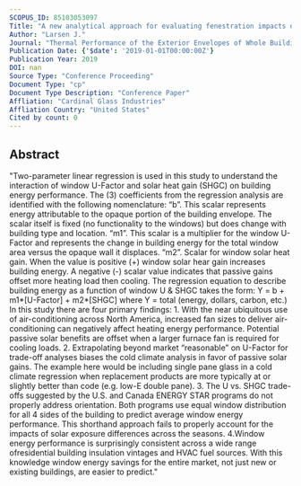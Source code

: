 ```yaml
---
SCOPUS_ID: 85103053097
Title: "A new analytical approach for evaluating fenestration impacts on residential building energy performance"
Author: "Larsen J."
Journal: "Thermal Performance of the Exterior Envelopes of Whole Buildings"
Publication Date: {'$date': '2019-01-01T00:00:00Z'}
Publication Year: 2019
DOI: nan
Source Type: "Conference Proceeding"
Document Type: "cp"
Document Type Description: "Conference Paper"
Affliation: "Cardinal Glass Industries"
Affliation Country: "United States"
Cited by count: 0
---
```


## Abstract
"Two-parameter linear regression is used in this study to understand the interaction of window U-Factor and solar heat gain (SHGC) on building energy performance. The (3) coefficients from the regression analysis are identified with the following nomenclature: “b”. This scalar represents energy attributable to the opaque portion of the building envelope. The scalar itself is fixed (no functionality to the windows) but does change with building type and location. “m1”. This scalar is a multiplier for the window U-Factor and represents the change in building energy for the total window area versus the opaque wall it displaces. “m2”. Scalar for window solar heat gain. When the value is positive (+) window solar hear gain increases building energy. A negative (-) scalar value indicates that passive gains offset more heating load then cooling. The regression equation to describe building energy as a function of window U & SHGC takes the form: Y = b + m1*[U-Factor] + m2*[SHGC] where Y = total (energy, dollars, carbon, etc.) In this study there are four primary findings: 1. With the near ubiquitous use of air-conditioning across North America, increased fan sizes to deliver air-conditioning can negatively affect heating energy performance. Potential passive solar benefits are offset when a larger furnace fan is required for cooling loads. 2. Extrapolating beyond market “reasonable” on U-Factor for trade-off analyses biases the cold climate analysis in favor of passive solar gains. The example here would be including single pane glass in a cold climate regression when replacement products are more typically at or slightly better than code (e.g. low-E double pane). 3. The U vs. SHGC trade-offs suggested by the U.S. and Canada ENERGY STAR programs do not properly address orientation. Both programs use equal window distribution for all 4 sides of the building to predict average window energy performance. This shorthand approach fails to properly account for the impacts of solar exposure differences across the seasons. 4.Window energy performance is surprisingly consistent across a wide range ofresidential building insulation vintages and HVAC fuel sources. With this knowledge window energy savings for the entire market, not just new or existing buildings, are easier to predict."
